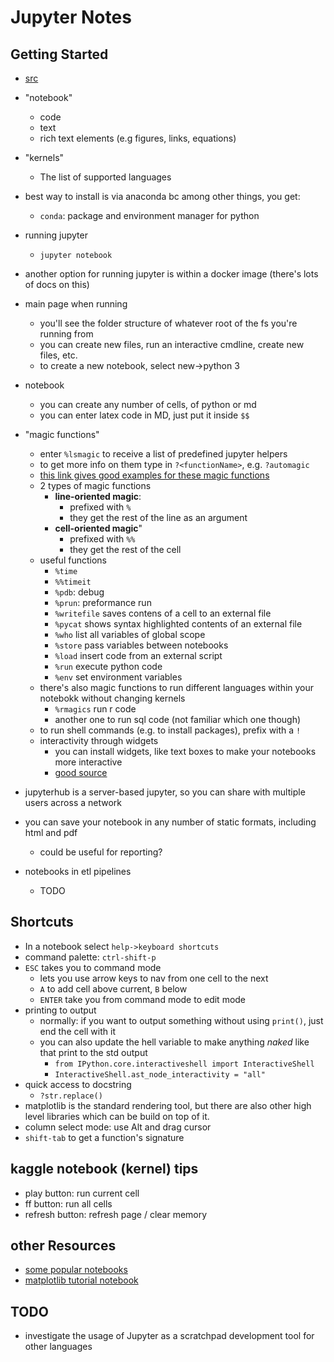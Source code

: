 Jupyter Notes
========================

## Getting Started
- [src](https://www.datacamp.com/community/tutorials/tutorial-jupyter-notebook)
- "notebook"
  - code
  - text
  - rich text elements (e.g figures, links, equations)
- "kernels"
  - The list of supported languages
- best way to install is via anaconda bc among other things, you get:
  - `conda`: package and environment manager for python
- running jupyter
  - `jupyter notebook`
- another option for running jupyter is within a docker image (there's lots of docs on this)

- main page when running
  - you'll see the folder structure of whatever root of the fs you're running from
  - you can create new files, run an interactive cmdline, create new files, etc.
  - to create a new notebook, select new->python 3

- notebook
  - you can create any number of cells, of python or md
  - you can enter latex code in MD, just put it inside `$$`
- "magic functions"
  - enter `%lsmagic` to receive a list of predefined jupyter helpers
  - to get more info on them type in `?<functionName>`, e.g. `?automagic`
  - [this link gives good examples for these magic functions](https://www.dataquest.io/blog/jupyter-notebook-tips-tricks-shortcuts/)
  - 2 types of magic functions
    - **line-oriented magic**: 
      - prefixed with `%`
      - they get the rest of the line as an argument
    - **cell-oriented magic**"
      - prefixed with `%%`
      - they get the rest of the cell
  - useful functions
    - `%time`
    - `%%timeit`
    - `%pdb`: debug
    - `%prun`: preformance run
    - `%writefile` saves contens of a cell to an external file
    - `%pycat` shows syntax highlighted contents of an external file
    - `%who` list all variables of global scope
    - `%store` pass variables between notebooks
    - `%load` insert code from an external script
    - `%run` execute python code
    - `%env` set environment variables
  - there's also magic functions to run different languages within your notebokk without changing kernels
    - `%rmagics` run r code
    - another one to run sql code (not familiar which one though)
  - to run shell commands (e.g. to install packages), prefix with a `!`
  - interactivity through widgets
    - you can install widgets, like text boxes to make your notebooks more interactive
    - [good source](https://blog.dominodatalab.com/interactive-dashboards-in-jupyter/)
- jupyterhub is a server-based jupyter, so you can share with multiple users across a network
- you can save your notebook in any number of static formats, including html and pdf
  - could be useful for reporting?
- notebooks in etl pipelines
  - TODO

## Shortcuts
- In a notebook select `help->keyboard shortcuts`
- command palette: `ctrl-shift-p`
- `ESC` takes you to command mode
  - lets you use arrow keys to nav from one cell to the next
  - `A` to add cell above current, `B` below
  - `ENTER` take you from command mode to edit mode
- printing to output
  - normally: if you want to output something without using `print()`, just end the cell with it
  - you can also update the hell variable to make anything *naked* like that print to the std output
    - `from IPython.core.interactiveshell import InteractiveShell`
    - `InteractiveShell.ast_node_interactivity = "all"`
- quick access to docstring
  - `?str.replace()`
- matplotlib is the standard rendering tool, but there are also other high level libraries which can be build on top of it. 
- column select mode: use Alt and drag cursor
- `shift-tab` to get a function's signature


## kaggle notebook (kernel) tips
- play button: run current cell
- ff button: run all cells
- refresh button: refresh page / clear memory

## other Resources
- [some popular notebooks](https://www.kdnuggets.com/2016/04/top-10-ipython-nb-tutorials.html)
- [matplotlib tutorial notebook](https://nbviewer.jupyter.org/github/jrjohansson/scientific-python-lectures/blob/master/Lecture-4-Matplotlib.ipynb)


## TODO
- investigate the usage of Jupyter as a scratchpad development tool for other languages